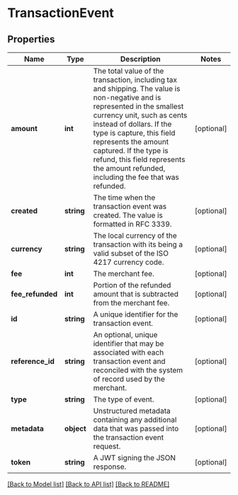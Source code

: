 # TransactionEvent

## Properties
Name | Type | Description | Notes
------------ | ------------- | ------------- | -------------
**amount** | **int** | The total value of the transaction, including tax and shipping. The value is non-negative and is represented in the smallest currency unit, such as cents instead of dollars. If the type is capture, this field represents the amount captured. If the type is refund, this field represents the amount refunded, including the fee that was refunded. | [optional] 
**created** | **string** | The time when the transaction event was created. The value is formatted in RFC 3339. | [optional] 
**currency** | **string** | The local currency of the transaction with its being a valid subset of the ISO 4217 currency code. | [optional] 
**fee** | **int** | The merchant fee. | [optional] 
**fee_refunded** | **int** | Portion of the refunded amount that is subtracted from the merchant fee. | [optional] 
**id** | **string** | A unique identifier for the transaction event. | [optional] 
**reference_id** | **string** | An optional, unique identifier that may be associated with each transaction event and reconciled with the system of record used by the merchant. | [optional] 
**type** | **string** | The type of event. | [optional] 
**metadata** | **object** | Unstructured metadata containing any additional data that was passed into the transaction event request. | [optional] 
**token** | **string** | A JWT signing the JSON response. | [optional] 

[[Back to Model list]](../../README.md#documentation-for-models) [[Back to API list]](../../README.md#documentation-for-api-endpoints) [[Back to README]](../../README.md)

